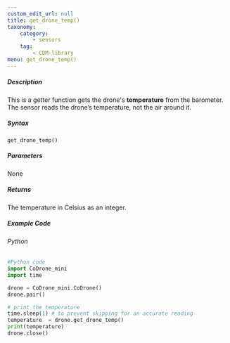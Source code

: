 ```yaml
---
custom_edit_url: null
title: get_drone_temp()
taxonomy:
    category:
        - sensors
    tag:
        - CDM-library
menu: get_drone_temp()
---
```


##### Description

This is a getter function gets the drone's **temperature** from the barometer.<br />
The sensor reads the drone’s temperature, not the air around it.

##### Syntax
```get_drone_temp()```

##### Parameters

None

##### Returns

The temperature in Celsius as an integer.

##### Example Code
###### Python
```python
#Python code
import CoDrone_mini
import time

drone = CoDrone_mini.CoDrone()
drone.pair()

# print the temperature
time.sleep(1) # to prevent skipping for an accurate reading
temperature  = drone.get_drone_temp()
print(temperature)
drone.close()
```

